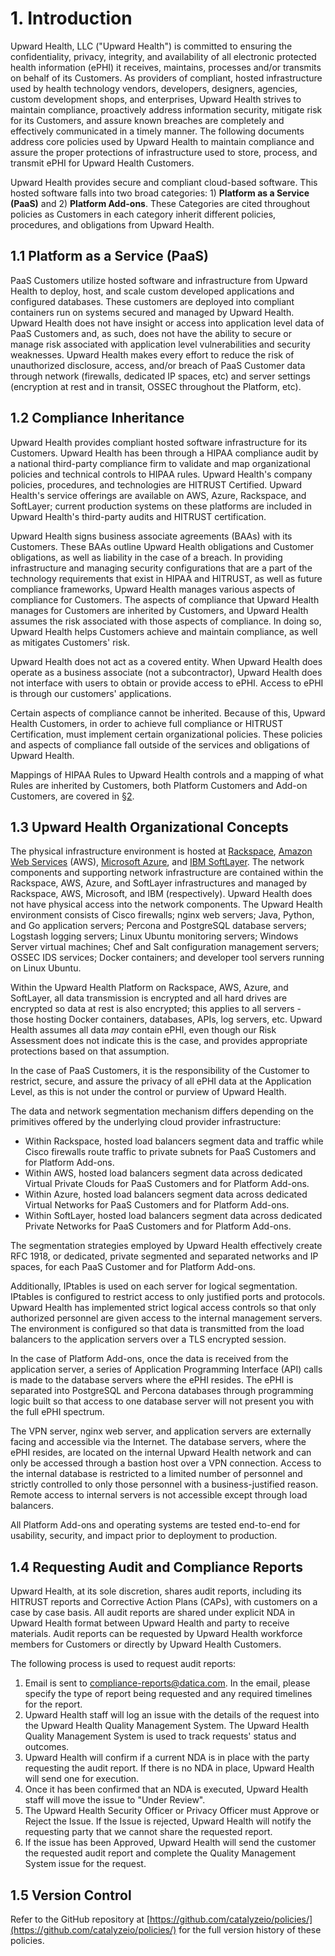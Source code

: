 # 1. Introduction

Upward Health, LLC ("Upward Health") is committed to ensuring the confidentiality, privacy, integrity, and availability of all electronic protected health information (ePHI) it receives, maintains, processes and/or transmits on behalf of its Customers. As providers of compliant, hosted infrastructure used by health technology vendors, developers, designers, agencies, custom development shops, and enterprises, Upward Health strives to maintain compliance, proactively address information security, mitigate risk for its Customers, and assure known breaches are completely and effectively communicated in a timely manner. The following documents address core policies used by Upward Health to maintain compliance and assure the proper protections of infrastructure used to store, process, and transmit ePHI for Upward Health Customers.

Upward Health provides secure and compliant cloud-based software. This hosted software falls into two broad categories: 1) **Platform as a Service (PaaS)** and 2) **Platform Add-ons**. These Categories are cited throughout policies as Customers in each category inherit different policies, procedures, and obligations from Upward Health.

## 1.1 Platform as a Service (PaaS)

PaaS Customers utilize hosted software and infrastructure from Upward Health to deploy, host, and scale custom developed applications and configured databases. These customers are deployed into compliant containers run on systems secured and managed by Upward Health. Upward Health does not have insight or access into application level data of PaaS Customers and, as such, does not have the ability to secure or manage risk associated with application level vulnerabilities and security weaknesses. Upward Health makes every effort to reduce the risk of unauthorized disclosure, access, and/or breach of PaaS Customer data through network (firewalls, dedicated IP spaces, etc) and server settings (encryption at rest and in transit, OSSEC throughout the Platform, etc).

## 1.2 Compliance Inheritance

Upward Health provides compliant hosted software infrastructure for its Customers. Upward Health has been through a HIPAA compliance audit by a national third-party compliance firm to validate and map organizational policies and technical controls to HIPAA rules. Upward Health's company policies, procedures, and technologies are HITRUST Certified. Upward Health's service offerings are available on AWS, Azure, Rackspace, and SoftLayer; current production systems on these platforms are included in Upward Health's third-party audits and HITRUST certification.

Upward Health signs business associate agreements (BAAs) with its Customers. These BAAs outline Upward Health obligations and Customer obligations, as well as liability in the case of a breach. In providing infrastructure and managing security configurations that are a part of the technology requirements that exist in HIPAA and HITRUST, as well as future compliance frameworks, Upward Health manages various aspects of compliance for Customers. The aspects of compliance that Upward Health manages for Customers are inherited by Customers, and Upward Health assumes the risk associated with those aspects of compliance. In doing so, Upward Health helps Customers achieve and maintain compliance, as well as mitigates Customers' risk.

Upward Health does not act as a covered entity. When Upward Health does operate as a business associate (not a subcontractor), Upward Health does not interface with users to obtain or provide access to ePHI. Access to ePHI is through our customers' applications.

Certain aspects of compliance cannot be inherited. Because of this, Upward Health Customers, in order to achieve full compliance or HITRUST Certification, must implement certain organizational policies. These policies and aspects of compliance fall outside of the services and obligations of Upward Health.

Mappings of HIPAA Rules to Upward Health controls and a mapping of what Rules are inherited by Customers, both Platform Customers and Add-on Customers, are covered in [§2](#2.-hipaa-inheritance).

## 1.3 Upward Health Organizational Concepts

The physical infrastructure environment is hosted at [Rackspace](https://www.rackspace.com/), [Amazon Web Services](https://aws.amazon.com/) (AWS), [Microsoft Azure](https://azure.microsoft.com/), and [IBM SoftLayer](http://www.softlayer.com/). The network components and supporting network infrastructure are contained within the Rackspace, AWS, Azure, and SoftLayer infrastructures and managed by Rackspace, AWS, Microsoft, and IBM (respectively). Upward Health does not have physical access into the network components. The Upward Health environment consists of Cisco firewalls; nginx web servers; Java, Python, and Go application servers; Percona and PostgreSQL database servers; Logstash logging servers; Linux Ubuntu monitoring servers; Windows Server virtual machines; Chef and Salt configuration management servers; OSSEC IDS services; Docker containers; and developer tool servers running on Linux Ubuntu.

Within the Upward Health Platform on Rackspace, AWS, Azure, and SoftLayer, all data transmission is encrypted and all hard drives are encrypted so data at rest is also encrypted; this applies to all servers - those hosting Docker containers, databases, APIs, log servers, etc. Upward Health assumes all data *may* contain ePHI, even though our Risk Assessment does not indicate this is the case, and provides appropriate protections based on that assumption.

In the case of PaaS Customers, it is the responsibility of the Customer to restrict, secure, and assure the privacy of all ePHI data at the Application Level, as this is not under the control or purview of Upward Health.

The data and network segmentation mechanism differs depending on the primitives offered by the underlying cloud provider infrastructure:

* Within Rackspace, hosted load balancers segment data and traffic while Cisco firewalls route traffic to private subnets for PaaS Customers and for Platform Add-ons.
* Within AWS, hosted load balancers segment data across dedicated Virtual Private Clouds for PaaS Customers and for Platform Add-ons.
* Within Azure, hosted load balancers segment data across dedicated Virtual Networks for PaaS Customers and for Platform Add-ons.
* Within SoftLayer, hosted load balancers segment data across dedicated Private Networks for PaaS Customers and for Platform Add-ons.

The segmentation strategies employed by Upward Health effectively create RFC 1918, or dedicated, private segmented and separated networks and IP spaces, for each PaaS Customer and for Platform Add-ons.

Additionally, IPtables is used on each server for logical segmentation. IPtables is configured to restrict access to only justified ports and protocols. Upward Health has implemented strict logical access controls so that only authorized personnel are given access to the internal management servers. The environment is configured so that data is transmitted from the load balancers to the application servers over a TLS encrypted session.

In the case of Platform Add-ons, once the data is received from the application server, a series of Application Programming Interface (API) calls is made to the database servers where the ePHI resides. The ePHI is separated into PostgreSQL and Percona databases through programming logic built so that access to one database server will not present you with the full ePHI spectrum.

The VPN server, nginx web server, and application servers are externally facing and accessible via the Internet. The database servers, where the ePHI resides, are located on the internal Upward Health network and can only be accessed through a bastion host over a VPN connection. Access to the internal database is restricted to a limited number of personnel and strictly controlled to only those personnel with a business-justified reason. Remote access to internal servers is not accessible except through load balancers.

All Platform Add-ons and operating systems are tested end-to-end for usability, security, and impact prior to deployment to production.

## 1.4 Requesting Audit and Compliance Reports

Upward Health, at its sole discretion, shares audit reports, including its HITRUST reports and Corrective Action Plans (CAPs), with customers on a case by case basis. All audit reports are shared under explicit NDA in Upward Health format between Upward Health and party to receive materials. Audit reports can be requested by Upward Health workforce members for Customers or directly by Upward Health Customers.

The following process is used to request audit reports:

1. Email is sent to compliance-reports@datica.com. In the email, please specify the type of report being requested and any required timelines for the report.
2. Upward Health staff will log an issue with the details of the request into the Upward Health Quality Management System. The Upward Health Quality Management System is used to track requests' status and outcomes.
3. Upward Health will confirm if a current NDA is in place with the party requesting the audit report. If there is no NDA in place, Upward Health will send one for execution.
4. Once it has been confirmed that an NDA is executed, Upward Health staff will move the issue to "Under Review".
5. The Upward Health Security Officer or Privacy Officer must Approve or Reject the Issue. If the Issue is rejected, Upward Health will notify the requesting party that we cannot share the requested report.
6. If the issue has been Approved, Upward Health will send the customer the requested audit report and complete the Quality Management System issue for the request.

## 1.5 Version Control

Refer to the GitHub repository at [https://github.com/catalyzeio/policies/](https://github.com/catalyzeio/policies/) for the full version history of these policies.
